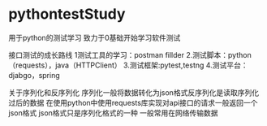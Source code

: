 # pythontestStudy
用于python的测试学习
致力于0基础开始学习软件测试 

接口测试的成长路线 
  1测试工具的学习：postman fillder
  2.测试脚本：python（requests），java（HTTPClient）
  3.测试框架:pytest,testng
  4.测试平台：djabgo，spring

  关于序列化和反序列化 
    序列化一般将数据转化为json格式反序列化是读取序列化过后的数据 
    在使用python中使用requests库实现对api接口的请求一般返回一个json格式 
    json格式只是序列化格式的一种 一般常用在网络传输数据 

